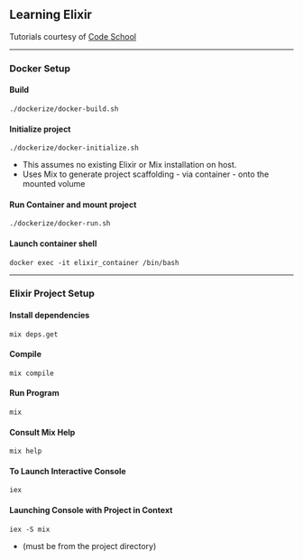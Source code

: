 ## Learning Elixir

Tutorials courtesy of [Code School](http://campus.codeschool.com/courses/mixing-it-up-with-elixir)

---

### Docker Setup

#### Build
`./dockerize/docker-build.sh`

#### Initialize project
`./dockerize/docker-initialize.sh`

* This assumes no existing Elixir or Mix installation on host.
* Uses Mix to generate project scaffolding - via container - onto the mounted volume

#### Run Container and mount project
`./dockerize/docker-run.sh`

#### Launch container shell
`docker exec -it elixir_container /bin/bash`

---

### Elixir Project Setup

#### Install dependencies
`mix deps.get`

#### Compile
`mix compile`

#### Run Program
`mix`

#### Consult Mix Help
`mix help`

#### To Launch Interactive Console
`iex`

#### Launching Console with Project in Context
`iex -S mix`
* (must be from the project directory)
